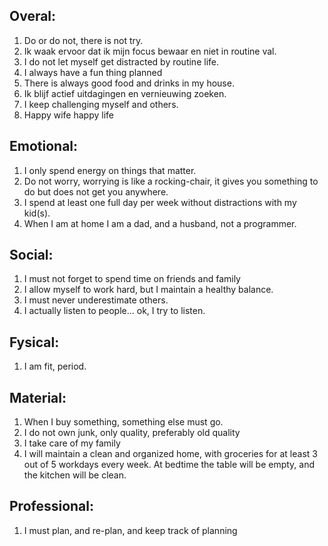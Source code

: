 
Overal:
---------

  1. Do or do not, there is not try.
  2. Ik waak ervoor dat ik mijn focus bewaar en niet in routine val.
  2. I do not let myself get distracted by routine life.
  1. I always have a fun thing planned
  2. There is always good food and drinks in my house.
  3. Ik blijf actief uitdagingen en vernieuwing zoeken.
  3. I keep challenging myself and others.
  4. Happy wife happy life

Emotional:
-----------

  1. I only spend energy on things that matter.
  2. Do not worry, worrying is like a rocking-chair, it gives you something to do but does not get you anywhere.
  3. I spend at least one full day per week without distractions with my kid(s).
  4. When I am at home I am a dad, and a husband, not a programmer.
  

Social:
-------

  1. I must not forget to spend time on friends and family
  2. I allow myself to work hard, but I maintain a healthy balance.
  3. I must never underestimate others.
  4. I actually listen to people... ok, I try to listen.


Fysical:
-------

  1. I am fit, period.

Material:
---------

  1. When I buy something, something else must go.
  2. I do not own junk, only quality, preferably old quality
  3. I take care of my family
  4. I will maintain a clean and organized home, with groceries for at least 3 out of 5 workdays every week. 
      At bedtime the table will be empty, and the kitchen will be clean. 


Professional:
--------------

  1. I must plan, and re-plan, and keep track of planning

